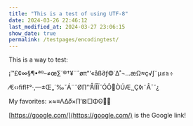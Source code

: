 ```yaml
---
title: "This is a test of using UTF-8"
date: 2024-03-26 22:46:12
last_modified_at: 2024-03-27 23:06:15
show_date: true
permalink: /testpages/encodingtest/
---
```

This is a way to test:

¡™£¢∞§¶•ªº–≠œ∑´®†¥¨ˆøπ“‘«åß∂ƒ©˙∆˚¬…æΩ≈ç√∫˜µ≤≥÷

⁄€‹›ﬁﬂ‡°·‚—±Œ„´‰ˇÁ¨ˆØ∏”’ÅÍÎÏ˝ÓÔÒÚÆ¸˛Ç◊ı˜Â¯˘¿

My favorites: ×≈≡ΛΔ𝛿×∏ʻ⊠□ΦΘ👍🏻

[https://google.com/](https://google.com/) is the Google link!